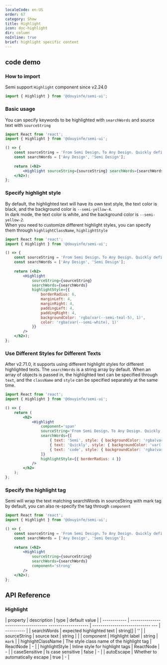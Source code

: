 ```yaml
---
localeCode: en-US
order: 67
category: Show
title: Highlight 
icon: doc-highlight
dir: column
noInline: true
brief: highlight specific content
---
```


## code demo

### How to import

Semi support `Highlight` component since v2.24.0

```jsx import
import { Highlight } from '@douyinfe/semi-ui';
```


### Basic usage

You can specify keywords to be highlighted with `searchWords` and source text with `sourceString`


```jsx live=true dir="column"
import React from 'react';
import { Highlight } from '@douyinfe/semi-ui';

() => {
    const sourceString = 'From Semi Design，To Any Design. Quickly define your design system and apply it to design drafts and code';
    const searchWords = ['Any Design', 'Semi Design'];
    
    return (<h2>
        <Highlight sourceString={sourceString} searchWords={searchWords} />
    </h2>);
};
```

### Specify highlight style

By default, the highlighted text will have its own text style, the text color is black, and the background color is `--semi-yellow-4`.  
In dark mode, the text color is white, and the background color is `--semi-yellow-2`.  
When you need to customize different highlight styles, you can specify them through `highlightClassName`, `highlightStyle`

```jsx live=true dir="column"
import React from 'react';
import { Highlight } from '@douyinfe/semi-ui';

() => {
    const sourceString = 'From Semi Design，To Any Design. Quickly define your design system and apply it to design drafts and code';
    const searchWords = ['Any Design', 'Semi Design'];
    
    return (<h2>
        <Highlight
            sourceString={sourceString}
            searchWords={searchWords}
            highlightStyle={{
                borderRadius: 6,
                marginLeft: 4,
                marginRight: 4,
                paddingLeft: 4,
                paddingRight: 4,
                backgroundColor: 'rgba(var(--semi-teal-5), 1)',
                color: 'rgba(var(--semi-white), 1)'
            }}
        />
    </h2>);
};
```

### Use Different Styles for Different Texts
After v2.71.0, it supports using different highlight styles for different highlighted texts.
The `searchWords` is a string array by default. When an array of objects is passed in, the highlighted text can be specified through `text`, and the `className` and `style` can be specified separately at the same time. 

```jsx live=true dir="column"
import React from 'react';
import { Highlight } from '@douyinfe/semi-ui';

() => {
    return (
        <h2>
            <Highlight
                component='span'
                sourceString='From Semi Design，To Any Design. Quickly define your design system and apply it to design drafts and code'
                searchWords={[
                    { text: 'Semi', style: { backgroundColor: 'rgba(var(--semi-teal-5), 1)', color: 'rgba(var(--semi-white), 1)', padding: 4 }, className: 'keyword1' },
                    { text: 'Quickly', style: { backgroundColor: 'var(--semi-color-primary)', color: 'rgba(var(--semi-white), 1)', padding: 4 }, className: 'keyword2' },
                    { text: 'code', style: { backgroundColor: 'rgba(var(--semi-violet-5), 1)', color: 'rgba(var(--semi-white), 1)', padding: 4 }, className: 'keyword3' },
                ]}
                highlightStyle={{ borderRadius: 4 }}
            />
        </h2>
    );
};
```


### Specify the highlight tag

Semi will wrap the text matching searchWords in sourceString with mark tag by default, you can also re-specify the tag through `component`

```jsx live=true dir="column"
import React from 'react';
import { Highlight } from '@douyinfe/semi-ui';

() => {
    const sourceString = 'From Semi Design，To Any Design. Quickly define your design system and apply it to design drafts and code';
    const searchWords = ['Any Design', 'Semi Design'];
    
    return (<h2>
        <Highlight
            sourceString={sourceString}
            searchWords={searchWords}
            component='strong'
        />
    </h2>);
};
```

## API Reference

### Highlight

| property | description | type | default value |
| ------------ | ------------------------------------ -------------------- | ----------------------------- --- | ---------- |
| searchWords | expected highlighted text | string[] | '' |
| sourceString | source text | string | |
| component | Highlight label | string | `mark` |
| highlightClassName | The style class name of the highlight tag | ReactNode | - |
| highlightStyle | Inline style for highlight tags | ReactNode | - |
| caseSensitive | Is case sensitive | false | - |
| autoEscape | Whether to automatically escape | true | - |